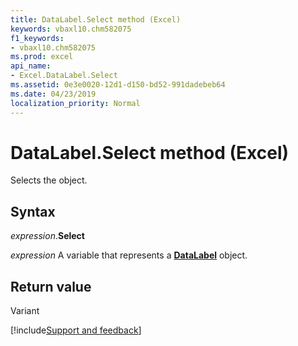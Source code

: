 ```yaml
---
title: DataLabel.Select method (Excel)
keywords: vbaxl10.chm582075
f1_keywords:
- vbaxl10.chm582075
ms.prod: excel
api_name:
- Excel.DataLabel.Select
ms.assetid: 0e3e0020-12d1-d150-bd52-991dadebeb64
ms.date: 04/23/2019
localization_priority: Normal
---
```



# DataLabel.Select method (Excel)

Selects the object.


## Syntax

_expression_.**Select**

_expression_ A variable that represents a **[DataLabel](excel.datalabel(object).md)** object.


## Return value

Variant




[!include[Support and feedback](~/includes/feedback-boilerplate.md)]